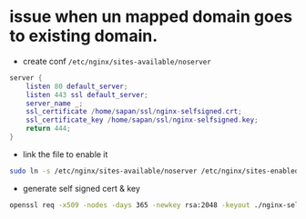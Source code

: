 # issue when un mapped domain goes to existing domain.

* create conf `/etc/nginx/sites-available/noserver`
```lua
server {
    listen 80 default_server;
    listen 443 ssl default_server;
    server_name _;
    ssl_certificate /home/sapan/ssl/nginx-selfsigned.crt;
    ssl_certificate_key /home/sapan/ssl/nginx-selfsigned.key;
    return 444;
}
```
* link the file to enable it
```bash
sudo ln -s /etc/nginx/sites-available/noserver /etc/nginx/sites-enabled/
```

* generate self signed cert & key
```bash
openssl req -x509 -nodes -days 365 -newkey rsa:2048 -keyout ./nginx-selfsigned.key -out ./nginx-selfsigned.crt
```
